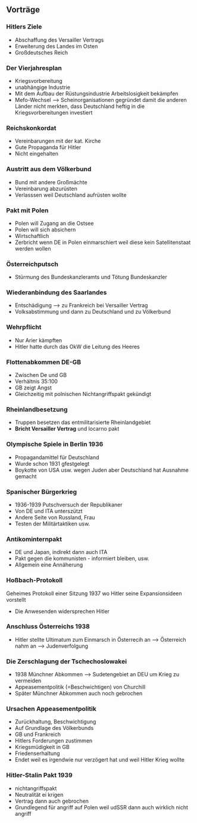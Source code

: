 ## Vorträge
### Hitlers Ziele
-   Abschaffung des Versailler Vertrags
-   Erweiterung des Landes im Osten
-   Großdeutsches Reich

### Der Vierjahresplan
-   Kriegsvorbereitung
-   unabhängige Industrie
-   Mit dem Aufbau der Rüstungsindustrie Arbeitslosigkeit bekämpfen
-   Mefo-Wechsel --> Scheinorganisationen gegründet damit die anderen Länder nicht merkten, dass Deutschland heftig in die Kriegsvorbereitungen investiert

### Reichskonkordat
-   Vereinbarungen mit der kat. Kirche
-   Gute Propaganda für Hitler
-   Nicht eingehalten

### Austritt aus dem Völkerbund
-   Bund mit andere Großmächte
-   Vereinbarung abzurüsten
-   Verlasssen weil Deutschland aufrüsten wollte

### Pakt mit Polen
-   Polen will Zugang an die Ostsee
-   Polen will sich absichern
-   Wirtschaftlich
-   Zerbricht wenn DE in Polen einmarschiert weil diese kein Satellitenstaat werden wollen

### Österreichputsch
-   Stürmung des Bundeskanzleramts und Tötung Bundeskanzler

### Wiederanbindung des Saarlandes
-   Entschädigung --> zu Frankreich bei Versailler Vertrag
-   Volksabstimmung und dann zu Deutschland und zu Völkerbund

### Wehrpflicht
-   Nur Arier kämpften
-   Hitler hatte durch das OkW die Leitung des Heeres

### Flottenabkommen DE-GB
-   Zwischen De und GB
-   Verhältnis 35:100
-   GB zeigt Angst
-   Gleichzeitig mit polnischen Nichtangriffspakt gekündigt

### Rheinlandbesetzung
-   Truppen besetzen das entmilitarisierte Rheinlandgebiet
-   **Bricht Versailler Vertrag** und locarno pakt

### Olympische Spiele in Berlin 1936
-   Propagandamittel für Deutschland
-   Wurde schon 1931 gfestgelegt
-   Boykotte von USA usw. wegen Juden aber Deutschland hat Ausnahme gemacht

### Spanischer Bürgerkrieg
-   1936-1939 Putschversuch der Republikaner
-   Von DE und ITA unterszützt
-   Andere Seite von Russland, Frau
-   Testen der Militärtaktiken usw.

### Antikominternpakt
-   DE und Japan, indirekt dann auch ITA
-   Pakt gegen die kommunisten - informiert bleiben, usw.
-   Allgemein eine Annäherung

### Hoßbach-Protokoll
Geheimes Protokoll einer Sitzung 1937 wo Hitler seine Expansionsideen vorstellt
-   Die Anwesenden widersprechen Hitler

### Anschluss Österreichs 1938
-   Hitler stellte Ultimatum zum Einmarsch in Österrecih an --> Österreich nahm an
    --> Judenverfolgung

### Die Zerschlagung der Tschechoslowakei
-   1938 Münchner Abkommen --> Sudetengebiet an DEU um Krieg zu vermeiden
-   Appeasementpolitik (=Beschwichtigen) von Churchill
-   Später Münchner Abkommen auch noch gebrochen

### Ursachen Appeasementpolitik
-   Zurückhaltung, Beschwichtigung
-   Auf Grundlage des Völkerbunds
-   GB und Frankreich
-   Hitlers Forderungen zustimmen
-   Kriegsmüdigkeit in GB
-   Friedenserhaltung
-   Endet weil es irgendwie nur verzögert hat und weil Hitler Krieg wollte

### Hitler-Stalin Pakt 1939
-   nichtangriffspakt
-   Neutralität ei krigen
-   Vertrag dann auch gebrochen
-   Grundlegend für angriff auf Polen weil udSSR dann auch wirklich nicht angriff